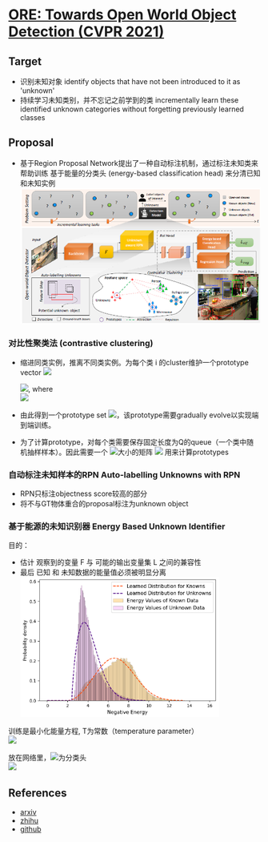 # [ORE: Towards Open World Object Detection (CVPR 2021)](https://drive.google.com/file/d/16yykuhdUoCc6KcS430g5YwRQ1wF2mL0A/view?usp=drivesdk)

## Target
- 识别未知对象 identify objects that have not been introduced to it as 'unknown'
- 持续学习未知类别，并不忘记之前学到的类 incrementally learn these identified unknown categories without forgetting previously learned classes

## Proposal
- 基于Region Proposal Network提出了一种自动标注机制，通过标注未知类来帮助训练 基于能量的分类头 (energy-based classification head) 来分清已知和未知实例
![](images/ore.png)

### **对比性聚类法 (contrastive clustering)**
- 缩进同类实例，推离不同类实例。为每个类 i 的cluster维护一个prototype vector <img src="https://latex.codecogs.com/svg.image?p_i" /><br>

    <img src="https://latex.codecogs.com/svg.image?L_{cont}(f_c)=\sum^C_{i=0}l(f_c,p_i)" />, where<br>
    <img src="https://latex.codecogs.com/svg.image?l(f_c,p_i)=\begin{cases}&space;\mathcal{D}(f_c,p_i)&&space;\text{&space;if&space;}&space;i=c&space;\\&space;\max\{0,\Delta&space;-\mathcal{D}(f_c,p_i)\}&&space;\text{&space;otherwise&space;}&space;\end{cases}" />
- 由此得到一个prototype set <img src="https://latex.codecogs.com/svg.image?\mathcal{P}=\{p_0,\dots p_c\}" />，该prototype需要gradually evolve以实现端到端训练。
- 为了计算prototype，对每个类需要保存固定长度为Q的queue（一个类中随机抽样样本）。因此需要一个 <img src="https://latex.codecogs.com/svg.image?C\times Q" />大小的矩阵 <img src="https://latex.codecogs.com/svg.image?\mathcal{F}_{store}=\{q_0,\dots,q_C\}" /> 用来计算prototypes

### **自动标注未知样本的RPN Auto-labelling Unknowns with RPN**
- RPN只标注objectness score较高的部分
- 将不与GT物体重合的proposal标注为unknown object

### **基于能源的未知识别器 Energy Based Unknown Identifier**
目的：
- 估计 观察到的变量 F 与 可能的输出变量集 L 之间的兼容性
- 最后 已知 和 未知数据的能量值必须被明显分离
![](images/ore_energy_distribution.png)

训练是最小化能量方程, T为常数（temperature parameter）<br>
<img src="https://latex.codecogs.com/svg.image?E(f)=-T\log\int_{l'}\exp\left\(-\frac{E(f,l')}{T}\right\)" />

放在网络里，<img src="https://latex.codecogs.com/svg.image?g(.)" />为分类头<br>
<img src="https://latex.codecogs.com/svg.image?E(f;g)=-T\log\sum_{i=1}^C\exp\left\(-\frac{g_i(f)}{T}\right\)" />

## References
- [arxiv](https://arxiv.org/pdf/2103.02603.pdf)
- [zhihu](https://zhuanlan.zhihu.com/p/386046811)
- [github](https://github.com/JosephKJ/OWOD)